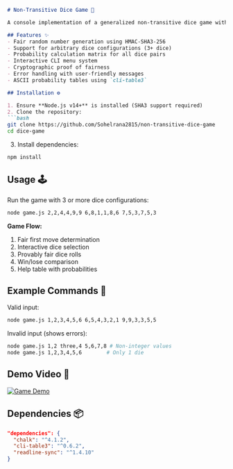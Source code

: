 ```markdown
# Non-Transitive Dice Game 🎲

A console implementation of a generalized non-transitive dice game with provably fair random generation and configurable dice configurations.

## Features ✨
- Fair random number generation using HMAC-SHA3-256
- Support for arbitrary dice configurations (3+ dice)
- Probability calculation matrix for all dice pairs
- Interactive CLI menu system
- Cryptographic proof of fairness
- Error handling with user-friendly messages
- ASCII probability tables using `cli-table3`

## Installation ⚙️

1. Ensure **Node.js v14+** is installed (SHA3 support required)
2. Clone the repository:
```bash
git clone https://github.com/Sohelrana2815/non-transitive-dice-game
cd dice-game
```
3. Install dependencies:
```bash
npm install
```

## Usage 🕹️

Run the game with 3 or more dice configurations:
```bash
node game.js 2,2,4,4,9,9 6,8,1,1,8,6 7,5,3,7,5,3
```

**Game Flow:**
1. Fair first move determination
2. Interactive dice selection
3. Provably fair dice rolls
4. Win/lose comparison
5. Help table with probabilities

## Example Commands 📝

Valid input:
```bash
node game.js 1,2,3,4,5,6 6,5,4,3,2,1 9,9,3,3,5,5
```

Invalid input (shows errors):
```bash
node game.js 1,2 three,4 5,6,7,8 # Non-integer values
node game.js 1,2,3,4,5,6        # Only 1 die
```

## Demo Video 🎥

[![Game Demo](https://img.youtube.com/vi/JI8rqfTZ7Rk/0.jpg)](https://www.youtube.com/watch?v=JI8rqfTZ7Rk)

## Dependencies 📦

```json
"dependencies": {
  "chalk": "^4.1.2",
  "cli-table3": "^0.6.2",
  "readline-sync": "^1.4.10"
}
```
